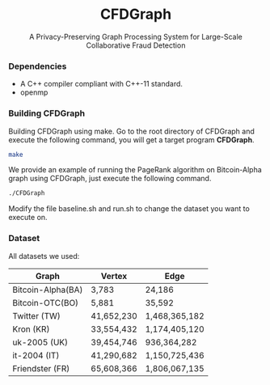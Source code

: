 <h1 align="center">
    <br>
    CFDGraph
</h1>
<p align="center">
    A Privacy-Preserving Graph Processing System for Large-Scale Collaborative Fraud Detection
</p>


### Dependencies

- A C++ compiler compliant with C++-11 standard. 
- openmp


### Building CFDGraph
Building CFDGraph using make. Go to the root directory of CFDGraph and execute the following command, you will get a target program **CFDGraph**.

```bash
make
```
We provide an example of running the PageRank algorithm on Bitcoin-Alpha graph using CFDGraph, just execute the following command.

```bash
./CFDGraph
```
Modify the file baseline.sh and run.sh to change the dataset you want to execute on. 


### Dataset
All datasets we used:

| Graph   | Vertex | Edge | 
| ------- | ------ | ---- |
| Bitcoin-Alpha(BA) | 3,783 | 24,186 |
| Bitcoin-OTC(BO) | 5,881 | 35,592 |
|Twitter (TW)| 41,652,230| 1,468,365,182|
|Kron (KR) | 33,554,432| 1,174,405,120|
|uk-2005 (UK) | 39,454,746| 936,364,282|
|it-2004 (IT) | 41,290,682| 1,150,725,436|
|Friendster (FR) | 65,608,366| 1,806,067,135|
